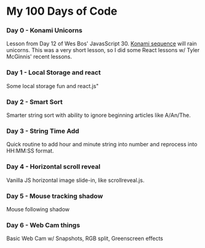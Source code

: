 # My 100 Days of Code

### Day 0 - Konami Unicorns

Lesson from Day 12 of Wes Bos' JavasScript 30. [Konami sequence](https://www.wikiwand.com/en/Konami_Code) will rain unicorns. This was a very short lesson, so I did some React lessons w/ Tyler McGinnis' recent lessons.

### Day 1 - Local Storage and react

Some local storage fun and react.js"

### Day 2 - Smart Sort

Smarter string sort with ability to ignore beginning articles like A/An/The.

### Day 3 - String Time Add

Quick routine to add hour and minute string into number and reprocess into HH:MM:SS format.

### Day 4 - Horizontal scroll reveal

Vanilla JS horizontal image slide-in, like scrollreveal.js.

### Day 5 - Mouse tracking shadow

Mouse following shadow

### Day 6 - Web Cam things

Basic Web Cam w/ Snapshots, RGB split, Greenscreen effects
